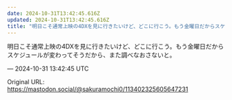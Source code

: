 ```yaml
---
date: 2024-10-31T13:42:45.616Z
updated: 2024-10-31T13:42:45.616Z
title: "明日こそ通常上映の4DXを見に行きたいけど、どこに行こう。もう金曜日だからスケジ[...]"
---
```


<p>明日こそ通常上映の4DXを見に行きたいけど、どこに行こう。もう金曜日だからスケジュールが変わってそうだから、また調べなおさないと。</p>

&mdash; 2024-10-31 13:42:45 UTC

Original URL: https://mastodon.social/@sakuramochi0/113402325605647231
